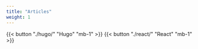 ```yaml
---
title: "Articles"
weight: 1
---
```


{{< button "./hugo/" "Hugo" "mb-1" >}}
{{< button "./react/" "React" "mb-1" >}}
